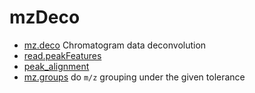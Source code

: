 # mzDeco



+ [mz.deco](mzDeco/mz.deco.1) Chromatogram data deconvolution
+ [read.peakFeatures](mzDeco/read.peakFeatures.1) 
+ [peak_alignment](mzDeco/peak_alignment.1) 
+ [mz.groups](mzDeco/mz.groups.1) do ``m/z`` grouping under the given tolerance
